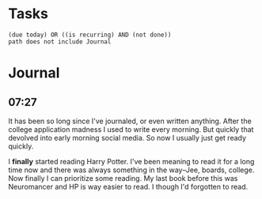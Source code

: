 # Tasks
```tasks
(due today) OR ((is recurring) AND (not done))
path does not include Journal
```
# Journal
## 07:27
It has been so long since I've journaled, or even written anything. After the college application madness I used to write every morning. But quickly that devolved into early morning social media. So now I usually just get ready quickly.

I **finally** started reading Harry Potter. I've been meaning to read it for a long time now and there was always something in the way–Jee, boards, college. Now finally I can prioritize some reading. My last book before this was Neuromancer and HP is way easier to read. I though I'd forgotten to read.